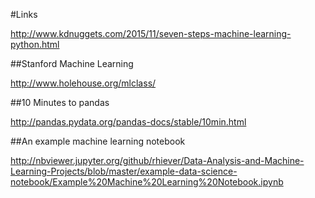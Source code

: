 #Links

http://www.kdnuggets.com/2015/11/seven-steps-machine-learning-python.html

##Stanford Machine Learning

http://www.holehouse.org/mlclass/

##10 Minutes to pandas

http://pandas.pydata.org/pandas-docs/stable/10min.html

##An example machine learning notebook

http://nbviewer.jupyter.org/github/rhiever/Data-Analysis-and-Machine-Learning-Projects/blob/master/example-data-science-notebook/Example%20Machine%20Learning%20Notebook.ipynb

